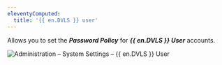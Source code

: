 ```yaml
---
eleventyComputed:
  title: '{{ en.DVLS }} user'
---
```

Allows you to set the ***Password Policy*** for ***{{ en.DVLS }} User*** accounts. 

![Administration – System Settings – {{ en.DVLS }} User](https://webdevolutions.azureedge.net/docs/en/server/ServerOp8075.png)

